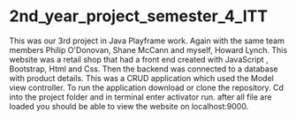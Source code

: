 # 2nd_year_project_semester_4_ITT

This was our 3rd project in Java Playframe work. Again with the same team members Philip O'Donovan, Shane McCann and myself, Howard Lynch.
This website was a retail shop that had a front end created with JavaScript , Bootstrap, Html and Css. Then the backend was connected to a database with product details. This was a CRUD application which used the Model view controller. 
To run the application download or clone the repository. Cd into the project folder and in terminal enter activator run. after all file are loaded you should be able to view the website on localhost:9000. 
